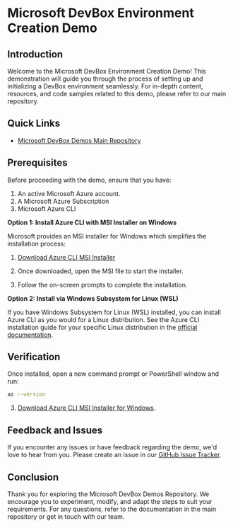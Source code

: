 # Microsoft DevBox Environment Creation Demo

## Introduction

Welcome to the Microsoft DevBox Environment Creation Demo! This demonstration will guide you through the process of setting up and initializing a DevBox environment seamlessly. For in-depth content, resources, and code samples related to this demo, please refer to our main repository.

## Quick Links

- [Microsoft DevBox Demos Main Repository](https://github.com/Evilazaro/MicrosoftDevBox)

## Prerequisites

Before proceeding with the demo, ensure that you have:

1. An active Microsoft Azure account.
2. A Microsoft Azure Subscription
3. Microsoft Azure CLI

**Option 1: Install Azure CLI with MSI Installer on Windows**

Microsoft provides an MSI installer for Windows which simplifies the installation process:

1. [Download Azure CLI MSI Installer](https://aka.ms/installazurecliwindows)
   
2. Once downloaded, open the MSI file to start the installer.
   
3. Follow the on-screen prompts to complete the installation.

**Option 2: Install via Windows Subsystem for Linux (WSL)**

If you have Windows Subsystem for Linux (WSL) installed, you can install Azure CLI as you would for a Linux distribution. See the Azure CLI installation guide for your specific Linux distribution in the [official documentation](https://docs.microsoft.com/en-us/cli/azure/install-azure-cli).

## Verification

Once installed, open a new command prompt or PowerShell window and run:

```bash
az --version
```
3. [Download Azure CLI MSI Installer for Windows](https://aka.ms/installazurecliwindows).

## Feedback and Issues

If you encounter any issues or have feedback regarding the demo, we'd love to hear from you. Please create an issue in our [GitHub Issue Tracker](https://github.com/Evilazaro/MicrosoftDevBox/issues).

## Conclusion

Thank you for exploring the Microsoft DevBox Demos Repository. We encourage you to experiment, modify, and adapt the steps to suit your requirements. For any questions, refer to the documentation in the main repository or get in touch with our team.
